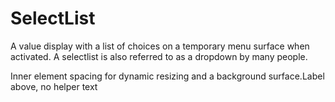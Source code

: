 # SelectList

A value display with a list of choices on a temporary menu surface when activated. A selectlist is also referred to as a dropdown by many people.

Inner element spacing for dynamic resizing and a background surface.Label above, no helper text